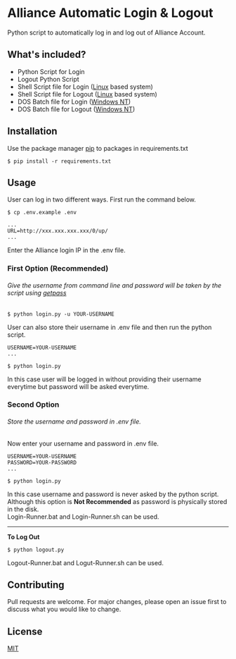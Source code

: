 # Alliance Automatic Login & Logout

Python script to automatically log in and log out of Alliance Account.

## What's included?
* Python Script for Login
* Logout Python Script
* Shell Script file for Login ([Linux](https://en.wikipedia.org/wiki/Linux) based system)
* Shell Script file for Logout ([Linux](https://en.wikipedia.org/wiki/Linux) based system)
* DOS Batch file for Login ([Windows NT](https://en.wikipedia.org/wiki/Windows_NT))
* DOS Batch file for Logout ([Windows NT](https://en.wikipedia.org/wiki/Windows_NT))
## Installation

Use the package manager [pip](https://pip.pypa.io/en/stable/) to packages in requirements.txt
```
$ pip install -r requirements.txt
```
## Usage
User can log in two different ways. First run the command below.
```
$ cp .env.example .env
```
```
...
URL=http://xxx.xxx.xxx.xxx/0/up/
...
```
Enter the Alliance login IP in the .env file.
### First Option (Recommended)
###### Give the username from command line and password will be taken by the script using [getpass](https://docs.python.org/3/library/getpass.html)
```
$ python login.py -u YOUR-USERNAME
```
User can also store their username in .env file and then run the python script.
```
USERNAME=YOUR-USERNAME
...
```
```
$ python login.py
```
In this case user will be logged in without providing their username everytime but password will be asked everytime.
### Second Option
###### Store the username and password in .env file.
Now enter your username and password in .env file.
```
USERNAME=YOUR-USERNAME
PASSWORD=YOUR-PASSWORD
...
```
```
$ python login.py
```
In this case username and password is never asked by the python script. Although this option is **Not Recommended** as password is physically stored in the disk.\
Login-Runner.bat and Login-Runner.sh can be used.
___
**To Log Out**
```
$ python logout.py
```
Logout-Runner.bat and Logut-Runner.sh can be used.
## Contributing
Pull requests are welcome. For major changes, please open an issue first to discuss what you would like to change.

## License
[MIT](https://choosealicense.com/licenses/mit/)